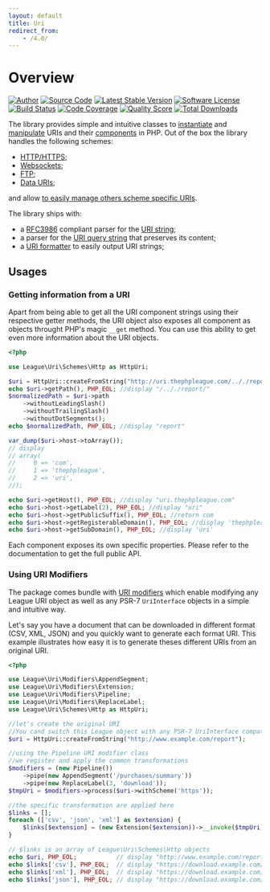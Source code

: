 ```yaml
---
layout: default
title: Uri
redirect_from:
    - /4.0/
---
```


# Overview

[![Author](//img.shields.io/badge/author-@nyamsprod-blue.svg?style=flat-square)](https://twitter.com/nyamsprod)
[![Source Code](//img.shields.io/badge/source-league/uri-blue.svg?style=flat-square)](https://github.com/thephpleague/uri)
[![Latest Stable Version](//img.shields.io/github/release/thephpleague/uri.svg?style=flat-square)](https://packagist.org/packages/league/uri)
[![Software License](//img.shields.io/badge/license-MIT-brightgreen.svg?style=flat-square)](LICENSE.md)<br>
[![Build Status](//img.shields.io/travis/thephpleague/uri/master.svg?style=flat-square)](https://travis-ci.org/thephpleague/uri)
[![Code Coverage](//img.shields.io/scrutinizer/coverage/g/thephpleague/csv.svg?style=flat-square)](https://scrutinizer-ci.com/g/thephpleague/uri/?branch=master)
[![Quality Score](//img.shields.io/scrutinizer/g/thephpleague/uri.svg?style=flat-square)](https://scrutinizer-ci.com/g/thephpleague/uri)
[![Total Downloads](//img.shields.io/packagist/dt/league/uri.svg?style=flat-square)](https://packagist.org/packages/league/uri)

The library provides simple and intuitive classes to [instantiate](/uri/instantiation/) and [manipulate](/4.0/uri/manipulation/) URIs and their [components](/4.0/components/overview/) in PHP. Out of the box the library handles the following schemes:

- [HTTP/HTTPS](/4.0/uri/schemes/http/);
- [Websockets](/4.0/uri/schemes/ws/);
- [FTP](/4.0/uri/schemes/ftp/);
- [Data URIs](/4.0/uri/schemes/data-uri/);

and allow [to easily manage others scheme specific URIs](/4.0/uri/extension/).

The library ships with:

- a [RFC3986](http://tools.ietf.org/html/rfc3986) compliant parser for the [URI string](/4.0/services/parser-uri/);
- a parser for the [URI query string](/4.0/services/parser-query/) that preserves its content;
- a [URI formatter](/4.0/services/formatter/) to easily output URI strings;

## Usages

### Getting information from a URI

Apart from being able to get all the URI component strings using their respective getter methods, the URI object also exposes all component as objects throught PHP's magic `__get` method. You can use this ability to get even more information about the URI objects.

~~~php
<?php

use League\Uri\Schemes\Http as HttpUri;

$uri = HttpUri::createFromString("http://uri.thephpleague.com/.././report/");
echo $uri->getPath(), PHP_EOL; //display "/.././report/"
$normalizedPath = $uri->path
    ->withoutLeadingSlash()
    ->withoutTrailingSlash()
    ->withoutDotSegments();
echo $normalizedPath, PHP_EOL; //display "report"

var_dump($uri->host->toArray());
// display
// array(
//     0 => 'com',
//     1 => 'thephpleague',
//     2 => 'uri',
//);

echo $uri->getHost(), PHP_EOL; //display "uri.thephpleague.com"
echo $uri->host->getLabel(2), PHP_EOL; //display "uri"
echo $uri->host->getPublicSuffix(), PHP_EOL; //return com
echo $uri->host->getRegisterableDomain(), PHP_EOL; //display 'thephpleague.com'
echo $uri->host->getSubDomain(), PHP_EOL; //display 'uri'
~~~

Each component exposes its own specific properties. Please refer to the documentation to get the full public API.

### Using URI Modifiers

The package comes bundle with [URI modifiers](/4.0/uri/manipulation/#uri-modifiers) which enable modifying any League URI object as well as any PSR-7 `UriInterface` objects in a simple and intuitive way.

Let's say you have a document that can be downloaded in different format (CSV, XML, JSON) and you quickly want to generate each format URI. This example illustrates how easy it is to generate theses different URIs from an original URI.

~~~php
<?php

use League\Uri\Modifiers\AppendSegment;
use League\Uri\Modifiers\Extension;
use League\Uri\Modifiers\Pipeline;
use League\Uri\Modifiers\ReplaceLabel;
use League\Uri\Schemes\Http as HttpUri;

//let's create the original URI
//You cand switch this League object with any PSR-7 UriInterface compatible object
$uri = HttpUri::createFromString("http://www.example.com/report");

//using the Pipeline URI modifier class
//we register and apply the common transformations
$modifiers = (new Pipeline())
    ->pipe(new AppendSegment('/purchases/summary'))
    ->pipe(new ReplaceLabel(3, 'download'));
$tmpUri = $modifiers->process($uri->withScheme('https'));

//the specific transformation are applied here
$links = [];
foreach (['csv', 'json', 'xml'] as $extension) {
    $links[$extension] = (new Extension($extension))->__invoke($tmpUri);
}

// $links is an array of League\Uri\Schemes\Http objects
echo $uri, PHP_EOL;           // display "http://www.example.com/report"
echo $links['csv'], PHP_EOL;  // display "https://download.example.com/report/purchases/summary.csv"
echo $links['xml'], PHP_EOL;  // display "https://download.example.com/report/purchases/summary.xml"
echo $links['json'], PHP_EOL; // display "https://download.example.com/report/purchases/summary.json"
~~~
